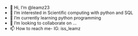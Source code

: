 - 👋 Hi, I’m @leamz23
- 👀 I’m interested in Scientific computing with python and SQL
- 🌱 I’m currently learning python programming
- 💞️ I’m looking to collaborate on ...
- 📫 How to reach me- IG: iss_leamz

<!---
leamz23/leamz23 is a ✨ special ✨ repository because its `README.md` (this file) appears on your GitHub profile.
You can click the Preview link to take a look at your changes.
--->

